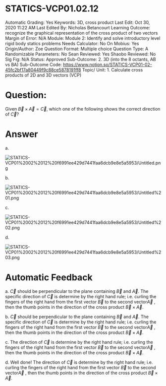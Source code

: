 # STATICS-VCP01.02.12

Automatic Grading: Yes
Keywords: 3D, cross product
Last Edit: Oct 30, 2020 11:22 AM
Last Edited By: Nicholas Betancourt
Learning Outcome: recognize the graphical representation of the cross product of two vectors
Margin of Error: N/A
Module: Module 2: Identify and solve introductory level rigid body statics problems
Needs Calculator: No
On Mobius: Yes
Origin/Author: Zoe
Question Format: Multiple choice
Question Type: A
Randomizable Parameters: No
Sean Reviewed: Yes
Shaobo Reviewed: No
Sig Fig: N/A
Status: Approved
Sub-Outcome: 2. 3D (into the 8 octants, AB vs BA)
Sub-Outcome Code: https://www.notion.so/STATICS-VCP01-02-45fc2bf17a80449f9c88ce5878191ff8
Topic/ Unit: 1. Calculate cross products of 2D and 3D vectors (VCP)

# Question:

 Given $\overrightarrow{B}\times\overrightarrow{A}=\overrightarrow{C}$, which one of the following shows the correct direction of $\overrightarrow{C}$?

# Answer

a.

![STATICS-VCP01%2002%2012%20f6991ee429d7441faa6dcb9e8e5a5953/Untitled.png](STATICS-VCP01%2002%2012%20f6991ee429d7441faa6dcb9e8e5a5953/Untitled.png)

b.

![STATICS-VCP01%2002%2012%20f6991ee429d7441faa6dcb9e8e5a5953/Untitled%201.png](STATICS-VCP01%2002%2012%20f6991ee429d7441faa6dcb9e8e5a5953/Untitled%201.png)

c.

![STATICS-VCP01%2002%2012%20f6991ee429d7441faa6dcb9e8e5a5953/Untitled%202.png](STATICS-VCP01%2002%2012%20f6991ee429d7441faa6dcb9e8e5a5953/Untitled%202.png)

d.

![STATICS-VCP01%2002%2012%20f6991ee429d7441faa6dcb9e8e5a5953/Untitled%203.png](STATICS-VCP01%2002%2012%20f6991ee429d7441faa6dcb9e8e5a5953/Untitled%203.png)

# Automatic Feedback

a. $\overrightarrow{C}$ should be perpendicular to the plane containing $\overrightarrow{B}$ and $\overrightarrow{A}$. The specific direction of $\overrightarrow{C}$ is determine by the right hand rule; i.e. curling the fingers of the right hand from the first vector $\overrightarrow{B}$ to the second vector$\overrightarrow{A}$ , then the thumb points in the direction of the cross product $\overrightarrow{B}\times\overrightarrow{A}$.

b. $\overrightarrow{C}$ should be perpendicular to the plane containing $\overrightarrow{B}$ and $\overrightarrow{A}$. The specific direction of $\overrightarrow{C}$ is determine by the right hand rule; i.e. curling the fingers of the right hand from the first vector $\overrightarrow{B}$ to the second vector$\overrightarrow{A}$ , then the thumb points in the direction of the cross product $\overrightarrow{B}\times\overrightarrow{A}$.

c. The direction of $\overrightarrow{C}$ is determine by the right hand rule; i.e. curling the fingers of the right hand from the first vector $\overrightarrow{B}$ to the second vector$\overrightarrow{A}$ , then the thumb points in the direction of the cross product $\overrightarrow{B}\times\overrightarrow{A}$.

d. Well done! The direction of $\overrightarrow{C}$ is determine by the right hand rule; i.e. curling the fingers of the right hand from the first vector $\overrightarrow{B}$ to the second vector$\overrightarrow{A}$ , then the thumb points in the direction of the cross product $\overrightarrow{B}\times\overrightarrow{A}$.
